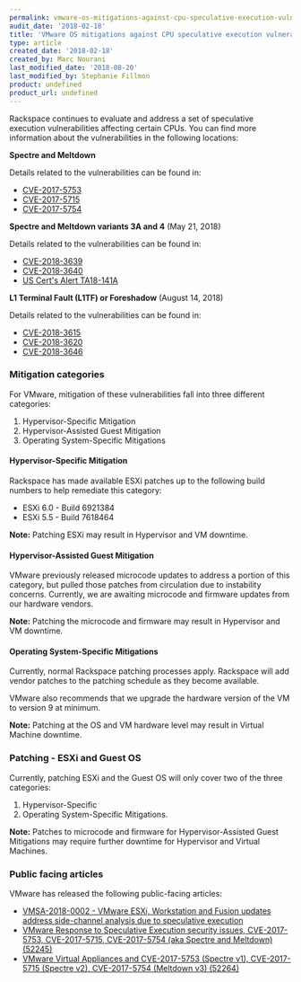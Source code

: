```yaml
---
permalink: vmware-os-mitigations-against-cpu-speculative-execution-vulnerabilities/
audit_date: '2018-02-18'
title: 'VMware OS mitigations against CPU speculative execution vulnerabilities'
type: article
created_date: '2018-02-18'
created_by: Marc Nourani
last_modified_date: '2018-08-20'
last_modified_by: Stephanie Fillmon
product: undefined
product_url: undefined
---
```


Rackspace continues to evaluate and address a set of speculative execution vulnerabilities affecting certain CPUs. You can find more information about the vulnerabilities in the following locations:

**Spectre and Meltdown**

Details related to the vulnerabilities can be found in:

  - [CVE-2017-5753](https://cve.mitre.org/cgi-bin/cvename.cgi?name=CVE-2017-5753)
  - [CVE-2017-5715](https://cve.mitre.org/cgi-bin/cvename.cgi?name=CVE-2017-5715)
  - [CVE-2017-5754](https://cve.mitre.org/cgi-bin/cvename.cgi?name=CVE-2017-5754)

**Spectre and Meltdown variants 3A and 4** (May 21, 2018)

Details related to the vulnerabilities can be found in:

  - [CVE-2018-3639](https://cve.mitre.org/cgi-bin/cvename.cgi?name=CVE-2018-3639)
  - [CVE-2018-3640](https://cve.mitre.org/cgi-bin/cvename.cgi?name=CVE-2018-3640)
  - [US Cert's Alert TA18-141A](https://www.us-cert.gov/ncas/alerts/TA18-141A)

**L1 Terminal Fault (L1TF) or Foreshadow** (August 14, 2018)

Details related to the vulnerabilities can be found in:

  - [CVE-2018-3615](https://cve.mitre.org/cgi-bin/cvename.cgi?name=CVE-2018-3615)
  - [CVE-2018-3620](https://cve.mitre.org/cgi-bin/cvename.cgi?name=CVE-2018-3620)
  - [CVE-2018-3646](https://cve.mitre.org/cgi-bin/cvename.cgi?name=CVE-2018-3646)

### Mitigation categories

For VMware, mitigation of these vulnerabilities fall into three different categories:

1. Hypervisor-Specific Mitigation
2. Hypervisor-Assisted Guest Mitigation
3. Operating System-Specific Mitigations

#### Hypervisor-Specific Mitigation

Rackspace has made available ESXi patches up to the following build numbers to help remediate this category:

- ESXi 6.0 - Build 6921384
- ESXi 5.5 - Build 7618464

**Note:** Patching ESXi may result in Hypervisor and VM downtime.

#### Hypervisor-Assisted Guest Mitigation

VMware previously released microcode updates to address a portion of this category, but pulled those patches from circulation due to instability concerns. Currently, we are awaiting microcode and firmware updates from our hardware vendors.  

**Note:** Patching the microcode and firmware may result in Hypervisor and VM downtime.

#### Operating System-Specific Mitigations

Currently, normal Rackspace patching processes apply. Rackspace will add vendor patches to the patching schedule as they become available.

VMware also recommends that we upgrade the hardware version of the VM to version 9 at minimum.

**Note:** Patching at the OS and VM hardware level may result in Virtual Machine downtime.

### Patching - ESXi and Guest OS

Currently, patching ESXi and the Guest OS will only cover two of the three categories:

1. Hypervisor-Specific
2. Operating System-Specific Mitigations.


**Note:** Patches to microcode and firmware for Hypervisor-Assisted Guest Mitigations may require further downtime for Hypervisor and Virtual Machines.

### Public facing articles

VMware has released the following public-facing articles:

- [VMSA-2018-0002 - VMware ESXi, Workstation and Fusion updates address side-channel analysis due to speculative execution](https://www.vmware.com/us/security/advisories/VMSA-2018-0002.html)
- [VMware Response to Speculative Execution security issues, CVE-2017-5753, CVE-2017-5715, CVE-2017-5754 (aka Spectre and Meltdown)(52245)](https://kb.vmware.com/s/article/52245)
- [VMware Virtual Appliances and CVE-2017-5753 (Spectre v1), CVE-2017-5715 (Spectre v2), CVE-2017-5754 (Meltdown v3) (52264)](https://kb.vmware.com/s/article/52264)
